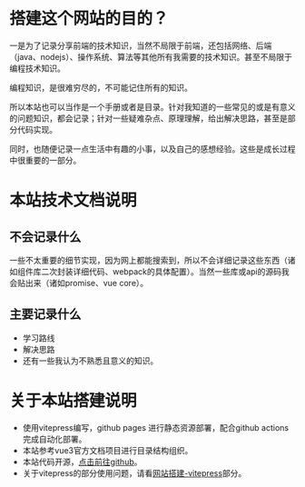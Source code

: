 # 搭建这个网站的目的？
一是为了记录分享前端的技术知识，当然不局限于前端，还包括网络、后端（java、nodejs）、操作系统、算法等其他所有我需要的技术知识。甚至不局限于编程技术知识。

编程知识，是很难穷尽的，不可能记住所有的知识。

所以本站也可以当作是一个手册或者是目录。针对我知道的一些常见的或是有意义的问题知识，都会记录；针对一些疑难杂点、原理理解，给出解决思路，甚至是部分代码实现。

同时，也随便记录一点生活中有趣的小事，以及自己的感想经验。这些是成长过程中很重要的一部分。

# 本站技术文档说明
## 不会记录什么
一些不太重要的细节实现，因为网上都能搜索到，所以不会详细记录这些东西（诸如组件库二次封装详细代码、webpack的具体配置）。当然一些库或api的源码我会贴出来（诸如promise、vue core）。

## 主要记录什么
- 学习路线
- 解决思路
- 还有一些我认为不熟悉且意义的知识。


# 关于本站搭建说明
- 使用vitepress编写，github pages 进行静态资源部署，配合github actions完成自动化部署。
- 本站参考vue3官方文档项目进行目录结构组织。
- 本站代码开源，[点击前往github](https://github.com/jyj1202/docs)。
- 关于vitepress的部分使用问题，请看[网站搭建-vitepress](../site-setup/vitepress/questions.md)部分。
